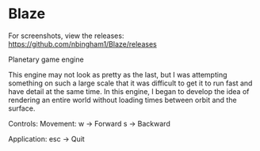 Blaze
=====

For screenshots, view the releases:
https://github.com/nbingham1/Blaze/releases

Planetary game engine

This engine may not look as pretty as the last, but I was attempting
something on such a large scale that it was difficult to get it to run
fast and have detail at the same time. In this engine, I began to develop
the idea of rendering an entire world without loading times between orbit
and the surface.

Controls:
Movement:
w	->	Forward
s	->	Backward

Application:
esc	->	Quit
